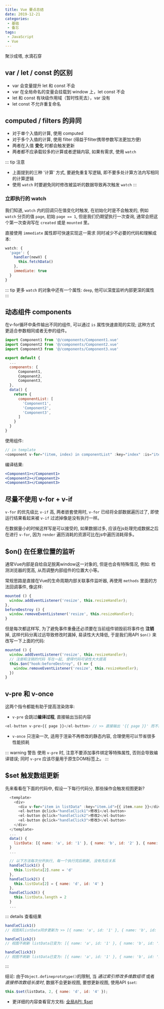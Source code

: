 ```yaml
---
title: Vue 要点总结
date: 2019-12-21
categories:
 - 基础
 - 备忘
tags:
 - JavaScript
 - Vue
---
```


聚沙成塔, 水滴石穿
<!-- more -->

## var / let / const 的区别

* var 会变量提升 let 和 const 不会
* var 在全局命名的变量会挂载到 window 上，let const 不会
* let 和 const 有块级作用域（暂时性死去），var 没有
* let const 不允许重复命名

## computed / filters 的异同

* 对于单个入值的计算, 使用 computed
* 对于多个入值的计算, 使用 filter (得益于filter携带参数写法更加方便)
* 两者在入值 **变化** 时都会触发更新
* 两者都不应承载较多的计算或者逻辑内容, 如果有需求, 使用 `watch`

::: tip 注意

* 上面提到的三种 '计算' 方式, 要避免重复写逻辑, 即不要多处计算方法内写相同的计算逻辑
* 使用 `watch` 时要避免同时修改被监听的数据导致再次触发 `watch`
:::

### 立即执行的 watch

我们知道, `watch` 内的回调只在值变化时触发, 在初始化时是不会触发的, 例如 `watch` 分页的值 `page`, 初始 `page == 1`, 但是我们仍期望执行一次查询, 通常会把这个第一次查询写在 `created` 或是 `mounted` 里。

直接使用 `immediate` 属性即可快速实现这一需求 同时减少不必要的代码和理解成本:

```js {6}
watch: {
  'page': {
    handler(newV) {
      this.fetchData()
    },
    immediate: true
  }
}
```

::: tip 更多
`watch` 的对象中还有一个属性: `deep`, 他可以深度监听内部更深的属性
:::

## 动态组件 components

在v-for循环中条件输出不同的组件, 可以通过 `is` 属性快速直观的实现;
这种方式更适合参数相同或者无参的组件。

```js
import Component1 from '@/components/Component1.vue'
import Component2 from '@/components/Component2.vue'
import Component3 from '@/components/Component3.vue'

export default {
  ...
  components: {
      Component1,
      Component2,
      Component3,
  },
  data() {
    return {
      componentList: [
        'Component1',
        'Component2',
        'Component3',
      ]
    }
  }
}
```

使用组件:

```js
// in template
<component v-for="(item, index) in componentList" :key="index" :is="item"></component>
```

编译结果:

```jsx
<Component1></Component1>
<Component2></Component2>
<Component3></Component3>
```

## 尽量不使用 v-for + v-if

`v-for` 的优先级比 `v-if` 高, 两者嵌套使用时, `v-for` 已经将全部数据遍历过了, 即使运行结果看起来被 `v-if` 过滤掉像是没有执行一样。

在数据量小的时候这样写是可以接受的, 如果数据过多, 应该在js处理完成数据之后在进行 `v-for`, 因为 `render` 遍历消耗的资源可比在js中遍历消耗得多。

## $on() 在任意位置的监听

通常Vue内部是自给自足脱离window这一对象的, 但是也会有特殊情况, 例如: 检测浏览器的宽高, 从而调整内部组件的位置大小等。

常规思路是直接在Vue的生命周期内部关联事件监听器, 再使用 `methods` 里面的方法回调事件, 像这样:

```js
mounted () {
  window.addEventListener('resize', this.resizeHandler);
},
beforeDestroy () {
  window.removeEventListener('resize', this.resizeHandler);
}
```

但是每次都这样写, 为了避免事件重叠还必须要在当前组件销毁前将事件也 **注销** 掉, 这样代码分离过远导致修改时漏掉, 易读性大大降低, 于是我们用API `$on()` 来改写一下上面的代码:

```js {4-6}
mounted () {
  window.addEventListener('resize', this.resizeHandler);
  // 注册和注销的代码 写在一起, 使得代码可读性大大提高
  this.$on("hook:beforeDestroy", () => {
    window.removeEventListener('resize', this.resizeHandler);
  })
}
```

## v-pre 和 v-once

这两个指令都能有助于提高渲染效率:

* `v-pre` 会跳过**编译过程**, 直接输出当前内容

```js
<el-button v-pre>{{ page }}</el-button> // >> 直接输出 '{{ page }}' 而不是页码
```

* `v-once` 只渲染一次, 适用于渲染不再修改的静态内容, 合理使用可以节省很多性能损耗

::: warning 警告
使用 `v-pre` 时, 注意不要添加事件绑定等特殊属性, 否则会导致编译错误; 同时 `v-pre` 应该尽量用于原生DOM标签上。
:::

## $set 触发数组更新

先来看看在下面的代码中, 假设一下每行代码分, 那些操作会触发视图更新?

```js
  <template>
    <div>
      <div v-for="item in listData" :key="item.id">{{ item.name }}</div>
      <el-button @click="handleClick1">修改1</el-button>
      <el-button @click="handleClick2">修改2</el-button>
      <el-button @click="handleClick3">修改3</el-button>
    </div>
  </template>
  ...
  data() {
    listData: [{ name: 'a', id: '1' }, { name: 'b', id: '2' }, { name: 'c', id: '3' }]
  }
  ...

  // 以下方法每次分开执行, 每一个执行完后刷新, 没有先后关系
  handleClick1() {
    this.listData[2].name = 'd'
  },
  handleClick2() {
    this.listData[2] = { name: 'd', id: '4' }
  },
  handleClick3() {
    this.listData.length = 2
  }
  ...
```

::: details 查看结果

```js
handleClick1()
// 视图和listData同步更新为 >> [{ name: 'a', id: '1' }, { name: 'b', id: '2' }, { name: 'd', id: '3' }]

handleClick2()
// 视图不刷新 listData已变为: [{ name: 'a', id: '1' }, { name: 'b', id: '2' }, { name: 'd', id: '4' }]

handleClick3()
// 视图不刷新 listData已变为: [{ name: 'a', id: '1' }, { name: 'b', id: '2' }]
```

:::

结论: 由于`Object.defineprototype()`的限制, 当 _通过索引修改多维数组项_ 或者 _直接修改数组长度时_, 数据不会更新视图, 要想更新视图,  使用API `$set`:

```js
this.$set(listData, 2, { name: 'd', id: '4' });
```

* 更详细的内容查看官方文档: [全局API:  $set](https://cn.vuejs.org/v2/api/#Vue-set)